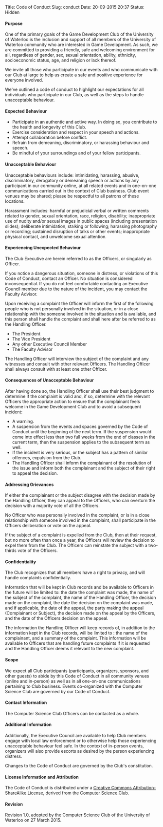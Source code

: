 Title: Code of Conduct
Slug: conduct
Date: 20-09-2015 20:37
Status: Hidden

#### Purpose

One of the primary goals of the Game Development Club of the University of Waterloo is the inclusion and support of all members of the University of Waterloo community who are interested in Game Development. As such, we are committed to providing a friendly, safe and welcoming environment for all, regardless of gender, sex, sexual orientation, ability, ethnicity, socioeconomic status, age, and religion or lack thereof.

We invite all those who participate in our events and who communicate with our Club at large to help us create a safe and positive experience for everyone involved.

We've outlined a code of conduct to highlight our expectations for all individuals who participate in our Club, as well as the steps to handle unacceptable behaviour.

#### Expected Behaviour

* Participate in an authentic and active way. In doing so, you contribute to the health and longevity of this Club.
* Exercise consideration and respect in your speech and actions.
* Attempt collaboration before conflict.
* Refrain from demeaning, discriminatory, or harassing behaviour and speech.
* Be mindful of your surroundings and of your fellow participants.

#### Unacceptable Behaviour

Unacceptable behaviours include: intimidating, harassing, abusive, discriminatory, derogatory or demeaning speech or actions by any participant in our community online, at all related events and in one-on-one communications carried out in the context of Club business. Club event venues may be shared; please be respectful to all patrons of these locations.

Harassment includes: harmful or prejudicial verbal or written comments related to gender, sexual orientation, race, religion, disability; inappropriate use of nudity and/or sexual images in public spaces (including presentation slides); deliberate intimidation, stalking or following; harassing photography or recording; sustained disruption of talks or other events; inappropriate physical contact, and unwelcome sexual attention.

#### Experiencing Unexpected Behaviour

The Club Executive are herein referred to as the Officers, or singularly as Officer.

If you notice a dangerous situation, someone in distress, or violations of this Code of Conduct, contact an Officer. No situation is considered inconsequential. If you do not feel comfortable contacting an Executive Council member due to the nature of the incident, you may contact the Faculty Advisor.

Upon receiving a complaint the Officer will inform the first of the following people who is not personally involved in the situation, or in a close relationship with the someone involved in the situation and is available, and this person shall handle the complaint and shall here after be referred to as the Handling Officer.

* The President
* The Vice President
* Any other Executive Council Member
* The Faculty Advisor

The Handling Officer will interview the subject of the complaint and any witnesses and consult with other relevant Officers. The Handling Officer shall always consult with at least one other Officer.

#### Consequences of Unacceptable Behaviour

After having done so, the Handling Officer shall use their best judgment to determine if the complaint is valid and, if so, determine with the relevant Officers the appropriate action to ensure that the complainant feels welcome in the Game Development Club and to avoid a subsequent incident:

* A warning.
* A suspension from the events and spaces governed by the Code of Conduct until the beginning of the next term. If the suspension would come into effect less than two full weeks from the end of classes in the current term, then the suspension applies to the subsequent term as well.
* If the incident is very serious, or the subject has a pattern of similar offences, expulsion from the Club.
* The Handling Officer shall inform the complainant of the resolution of the issue and inform both the complainant and the subject of their right to appeal the decision.

#### Addressing Grievances

If either the complainant or the subject disagree with the decision made by the Handling Officer, they can appeal to the Officers, who can overturn the decision with a majority vote of all the Officers.

No Officer who was personally involved in the complaint, or is in a close relationship with someone involved in the complaint, shall participate in the Officers deliberation or vote on the appeal.

If the subject of a complaint is expelled from the Club, then at their request, but no more often than once a year, the Officers will review the decision to expel them from the Club. The Officers can reinstate the subject with a two-thirds vote of the Officers.

#### Confidentiality

The Club recognizes that all members have a right to privacy, and will handle complaints confidentially.

Information that will be kept in Club records and be available to Officers in the future will be limited to: the date the complaint was made, the name of the subject of the complaint, the name of the Handling Officer, the decision made on the complaint, the date the decision on the complaint was made, and if applicable, the date of the appeal, the party making the appeal (Complainant or Subject), the decision made on the appeal by the Officers, and the date of the Officers decision on the appeal.

The information the Handling Officer will keep records of, in addition to the information kept in the Club records, will be limited to : the name of the complainant, and a summary of the complaint. This information will be available to Officers that are handling future complaints if it is requested and the Handling Officer deems it relevant to the new complaint.

#### Scope

We expect all Club participants (participants, organizers, sponsors, and other guests) to abide by this Code of Conduct in all community venues (online and in-person) as well as in all one-on-one communications pertaining to Club business.
Events co-organized with the Computer Science Club are governed by our Code of Conduct.

#### Contact Information

The Computer Science Club Officers can be contacted as a whole.

#### Additional Information

Additionally, the Executive Council are available to help Club members engage with local law enforcement or to otherwise help those experiencing unacceptable behaviour feel safe. In the context of in-person events, organizers will also provide escorts as desired by the person experiencing distress.

Changes to the Code of Conduct are governed by the Club's constitution.

#### License Information and Attribution

The Code of Conduct is distributed under a [Creative Commons Attribution-ShareAlike License](http://creativecommons.org/licenses/by-sa/3.0/), derived from the [Computer Science Club](http://csclub.uwaterloo.ca/about/code-of-conduct).

#### Revision

Revision 1.0, adopted by the Computer Science Club of the University of Waterloo on 27 March 2015.

